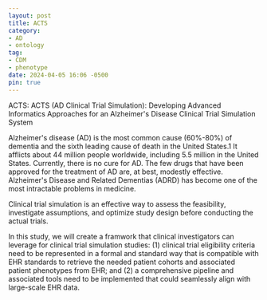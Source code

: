 ```yaml
---
layout: post
title: ACTS
category:
- AD
- ontology
tag:
- CDM
- phenotype
date: 2024-04-05 16:06 -0500
pin: true
---
```

ACTS: ACTS (AD Clinical Trial Simulation): Developing Advanced Informatics Approaches for an Alzheimer's Disease Clinical Trial Simulation System


Alzheimer's disease (AD) is the most common cause (60%-80%) of dementia and the sixth leading cause of death in the United States.1 It afflicts about 44 million people worldwide, including 5.5 million in the United States. Currently, there is no cure for AD. The few drugs that have been approved for the treatment of AD are, at best, modestly effective. Alzheimer's Disease and Related Dementias (ADRD) has become one of the most intractable problems in medicine.

Clinical trial simulation is an effective way to assess the feasibility, investigate assumptions, and optimize study design before conducting the actual trials.

In this study, we will create a framwork that clinical investigators can leverage for clinical trial simulation studies: (1) clinical trial eligibility criteria need to be represented in a formal and standard way that is compatible with EHR standards to retrieve the needed patient cohorts and associated patient phenotypes from EHR; and (2) a comprehensive pipeline and associated tools need to be implemented that could seamlessly align with large-scale EHR data. 
